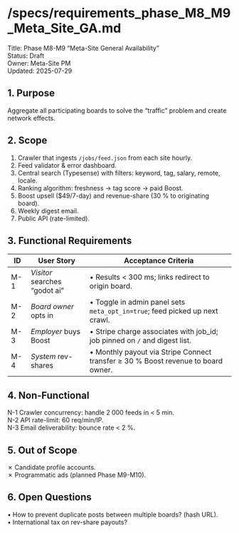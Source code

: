 # /specs/requirements_phase_M8_M9_Meta_Site_GA.md
Title: Phase M8-M9 “Meta-Site General Availability”  
Status: Draft  
Owner: Meta-Site PM  
Updated: 2025-07-29  

## 1. Purpose  
Aggregate all participating boards to solve the “traffic” problem and create network effects.

## 2. Scope
1. Crawler that ingests `/jobs/feed.json` from each site hourly.
2. Feed validator & error dashboard.
3. Central search (Typesense) with filters: keyword, tag, salary, remote, locale.
4. Ranking algorithm: freshness → tag score → paid Boost.
5. Boost upsell ($49/7-day) and revenue-share (30 % to originating board).
6. Weekly digest email.
7. Public API (rate-limited).

## 3. Functional Requirements
ID | User Story | Acceptance Criteria
---|------------|--------------------
M-1 | *Visitor* searches “godot ai” | • Results < 300 ms; links redirect to origin board.  
M-2 | *Board owner* opts in | • Toggle in admin panel sets `meta_opt_in=true`; feed picked up next crawl.  
M-3 | *Employer* buys Boost | • Stripe charge associates with job_id; job pinned on `/` and digest list.  
M-4 | *System* rev-shares | • Monthly payout via Stripe Connect transfer ≥ 30 % Boost revenue to board owner.

## 4. Non-Functional
N-1 Crawler concurrency: handle 2 000 feeds in < 5 min.  
N-2 API rate-limit: 60 req/min/IP.  
N-3 Email deliverability: bounce rate < 2 %.

## 5. Out of Scope
✗ Candidate profile accounts.  
✗ Programmatic ads (planned Phase M9-M10).

## 6. Open Questions
• How to prevent duplicate posts between multiple boards? (hash URL).  
• International tax on rev-share payouts?

